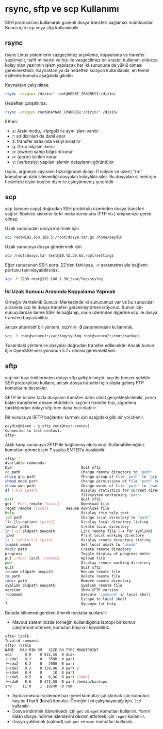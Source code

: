 # rsync, sftp ve scp Kullanımı

SSH protokolünü kullanarak güvenli dosya transferi sağlamak mümkündür. Bunun için scp veya sftp kullanılabilir.

## rsync

rsync Linux sistemlerin vazgeçilmez arşivleme, kopyalama ve transfer yazılımıdır, hafif mimarisi ve hızı ile vazgeçilmez bir araçtır, kullanımı oldukça kolay olan yazılımın işlem yapılacak her iki sunucuda da yüklü olması gerekmektedir. Kaynaktan ya da hedeften kolayca kullanılabilir, en temel eşitleme komutu aşağıdaki gibidir:

Kaynaktan çalışıtılırsa:
```bash
rsync -arzgopv /dizin/* root@HEDEF_IPADRESI:/dizin/
```
Hedeften çalışıtılırsa:
```bash
rsync -arzgopv root@KAYNAK_IPADRESI:/dizin/* /dizin/
```

EKleri:
- a: Arşiv modu, -rlptgoD ile aynı işlevi vardır
- r: alt dizinleri de dahil eder
- z: transfer sırasında veriyi sıkıştırır
- g: Grup bilgisini korur
- o: (owner) sahip bilgisini korur
- p: (perm) izinleri korur
- v: (verbosity) yapılan işlemin detaylarını görüntüler

rsync, argüman sayısının fazlalığından dolayı (1 milyon ve üzeri) "rm" komutunun dahi silemediği dosyaları kolaylıkla siler. Bu dosyaları silmek için hedefteki dizini boş bir dizin ile eşleştirmeniz yeterlidir.
## scp

scp (secure copy) doğrudan SSH protokolü üzerinden dosya transferi sağlar. Böylece sisteme farklı mekanizmalarla (FTP vb.) erişmenize gerek olmaz.

Uzak sunucudan dosya indirmek için

```bash
scp root@192.168.168.5:/root/dosya.tar.gz /home/eaydin
```

Uzak sunucuya dosya göndermek için

```bash
scp /root/dosya.tar test@10.42.30.65:/opt/settings
```

Eğer sunucunun SSH portu 22'den farklıysa, ```-P``` parametresiyle bağlantı portunu tanımlayabilirsiniz.

```bash
scp -P 2299 root@192.168.1.30:/var/log/syslog .
```

### İki Uzak Sunucu Arasında Kopyalama Yapmak

Örneğin Veriteknik Sunucu Merkezinde iki sunucumuz var ve bu sunucular arasında scp ile dosya transferi gerçekleştirmek istiyoruz. Bunun için sunuculardan birine SSH ile bağlanıp, onun üzerinden diğerine scp ile dosya transferi başlatabiliriz.

Ancak alternatif bir yöntem, scp'nin **-3** parametresini kullanmak.

```bash
scp -3 root@sunucu1:/var/log/syslog root@sunucu2:/root/backups
```

Yukarıdaki yöntem ile dosyalar doğrudan transfer edilecektir. Ancak bunun için OpenSSH versiyonunun 5.7+ olması gerekmektedir.

## sftp

scp'nin bazı limitlerinden dolayı sftp geliştirilmiştir. scp ile benzer şekilde SSH protokolünü kullanır, ancak dosya transferi için alışıla gelmiş FTP komutlarını destekler.

SFTP ile birden fazla dosyanın transferi daha rahat gerçekleştirilebilir, yarım kalan transferler devam ettirilebilir. scp'nin transfer hızı, algoritma farklılığından dolayı sftp'den daha hızlı olabilir.

Bir sunucuya SFTP bağlantısı kurmak için aşağıdaki gibi bir yol izlenir.

```bash
eaydin@dixon ~ $ sftp root@test-centos1
Connected to test-centos1.
sftp> 
```

Artık karşı sunucuya SFTP ile bağlanmış olursunuz. Kullanabileceğiniz komutları görmek için **?** yazılıp ENTER'a basılabilir.

```bash
sftp> ?
Available commands:
bye                                Quit sftp
cd path                            Change remote directory to 'path'
chgrp grp path                     Change group of file 'path' to 'grp'
chmod mode path                    Change permissions of file 'path' to 'mode'
chown own path                     Change owner of file 'path' to 'own'
df [-hi] [path]                    Display statistics for current directory or
                                   filesystem containing 'path'
exit                               Quit sftp
get [-Ppr] remote [local]          Download file
reget remote [local]		Resume download file
help                               Display this help text
lcd path                           Change local directory to 'path'
lls [ls-options [path]]            Display local directory listing
lmkdir path                        Create local directory
ln [-s] oldpath newpath            Link remote file (-s for symlink)
lpwd                               Print local working directory
ls [-1afhlnrSt] [path]             Display remote directory listing
lumask umask                       Set local umask to 'umask'
mkdir path                         Create remote directory
progress                           Toggle display of progress meter
put [-Ppr] local [remote]          Upload file
pwd                                Display remote working directory
quit                               Quit sftp
rename oldpath newpath             Rename remote file
rm path                            Delete remote file
rmdir path                         Remove remote directory
symlink oldpath newpath            Symlink remote file
version                            Show SFTP version
!command                           Execute 'command' in local shell
!                                  Escape to local shell
?                                  Synonym for help
```

Burada bilinmesi gereken önemli noktalar şunlardır:

* Mevcut sistemimizde (örneğin kullandığımız laptop) bir komut çalıştırmak istersek, komutun başına **!** koyabiliriz.

 
```bash
sftp> lsblk
Invalid command.
sftp> !lsblk
NAME   MAJ:MIN RM   SIZE RO TYPE MOUNTPOINT
sda      8:0    0 931,5G  0 disk 
├─sda1   8:1    0   350M  0 part 
├─sda2   8:2    0   200G  0 part 
├─sda3   8:3    0 350,9G  0 part /
├─sda4   8:4    0     1K  0 part 
├─sda5   8:5    0   6,9G  0 part [SWAP]
└─sda6   8:6    0 373,5G  0 part /media/backups
sr0     11:0    1  1024M  0 rom
```

* Ayrıca mevcut sistemde bazı yerel komutlar çalıştırmak için komutun başına **l** harfi (**l**ocal) konulur. Örneğin ```!cd``` çalışmayacağı için, ```lcd``` kullanılır.
* Dosya indirmek (download) için ```get``` ve ```mget``` komutları kullanılır. Yarım kalan dosya indirme işlemlerini devam ettirmek için ```reget``` kullanılır.
* Dosya yüklemek (upload) için ```put``` ve ```mput``` komutları kullanılır.
